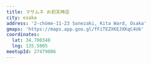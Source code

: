 ```yaml
---
title: マサムネ お初天神店
city: osaka
address: '2-chōme-11-23 Sonezaki, Kita Ward, Osaka'
gmaps: 'https://maps.app.goo.gl/fFiTEZXKEJXKqC4U6'
coordinates:
  lat: 34.700348
  lng: 135.5005
meetupId: 27479006
---
```



